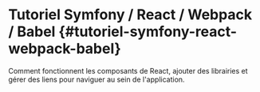 # Tutoriel Symfony / React / Webpack / Babel {#tutoriel-symfony-react-webpack-babel}

Comment fonctionnent les composants de React, ajouter des librairies et gérer des liens pour naviguer au sein de l'application.

